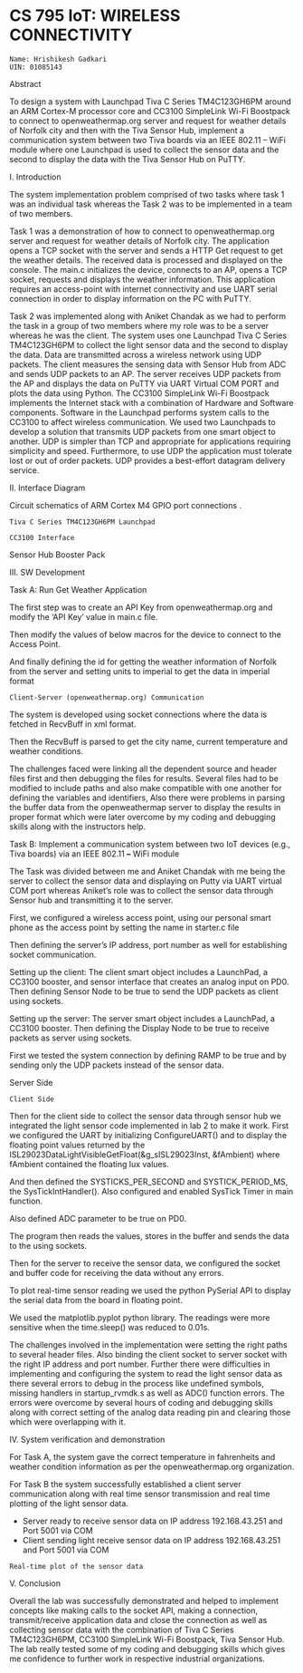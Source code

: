 # CS 795 IoT: WIRELESS CONNECTIVITY

```
Name: Hrishikesh Gadkari
UIN: 01085143
```
Abstract

To design a system with Launchpad Tiva C Series TM4C123GH6PM around an ARM Cortex-M
processor core and CC3100 SimpleLink Wi-Fi Boostpack to connect
to openweathermap.org server and request for weather details of Norfolk city and then with the
Tiva Sensor Hub, implement a communication system between two Tiva boards via an IEEE
802.11 – WiFi module where one Launchpad is used to collect the sensor data and the second to
display the data with the Tiva Sensor Hub on PuTTY.

I. Introduction

The system implementation problem comprised of two tasks where task 1 was an individual task
whereas the Task 2 was to be implemented in a team of two members.

Task 1 was a demonstration of how to connect to openweathermap.org server and request for
weather details of Norfolk city. The application opens a TCP socket with the server and sends a
HTTP Get request to get the weather details. The received data is processed and displayed on the
console. The main.c initializes the device, connects to an AP, opens a TCP socket, requests and
displays the weather information. This application requires an access-point with internet
connectivity and use UART serial connection in order to display information on the PC with
PuTTY.

Task 2 was implemented along with Aniket Chandak as we had to perform the task in a group of
two members where my role was to be a server whereas he was the client. The system uses one
Launchpad Tiva C Series TM4C123GH6PM to collect the light sensor data and the second to
display the data. Data are transmitted across a wireless network using UDP packets. The client
measures the sensing data with Sensor Hub from ADC and sends UDP packets to an AP. The
server receives UDP packets from the AP and displays the data on PuTTY via UART Virtual
COM PORT and plots the data using Python. The CC3100 SimpleLink Wi-Fi Boostpack
implements the Internet stack with a combination of Hardware and Software components.
Software in the Launchpad performs system calls to the CC3100 to affect wireless
communication. We used two Launchpads to develop a solution that transmits UDP packets from
one smart object to another. UDP is simpler than TCP and appropriate for applications requiring
simplicity and speed. Furthermore, to use UDP the application must tolerate lost or out of order
packets. UDP provides a best-effort datagram delivery service.

II. Interface Diagram


Circuit schematics of ARM Cortex M4 GPIO port connections
.

```
Tiva C Series TM4C123GH6PM Launchpad
```

```
CC3100 Interface
```
Sensor Hub Booster Pack


III. SW Development

Task A: Run Get Weather Application

The first step was to create an API Key from openweathermap.org and modify the ‘API Key’
value in main.c file.

Then modify the values of below macros for the device to connect to the Access Point.

And finally defining the id for getting the weather information of Norfolk from the server and
setting units to imperial to get the data in imperial format

```
Client-Server (openweathermap.org) Communication
```

The system is developed using socket connections where the data is fetched in RecvBuff in xml
format.

Then the RecvBuff is parsed to get the city name, current temperature and weather conditions.


The challenges faced were linking all the dependent source and header files first and then
debugging the files for results. Several files had to be modified to include paths and also make
compatible with one another for defining the variables and identifiers,
Also there were problems in parsing the buffer data from the openweathermap server to display
the results in proper format which were later overcome by my coding and debugging skills along
with the instructors help.

Task B: Implement a communication system between two IoT devices (e.g., Tiva boards)
via an IEEE 802.11 **–** WiFi module

The Task was divided between me and Aniket Chandak with me being the server to collect the
sensor data and displaying on Putty via UART virtual COM port whereas Aniket’s role was to
collect the sensor data through Sensor hub and transmitting it to the server.

First, we configured a wireless access point, using our personal smart phone as the access point
by setting the name in starter.c file

Then defining the server’s IP address, port number as well for establishing socket
communication.

Setting up the client:
The client smart object includes a LaunchPad, a CC3100 booster, and sensor interface that
creates an analog input on PD0. Then defining Sensor Node to be true to send the UDP packets
as client using sockets.

Setting up the server:
The server smart object includes a LaunchPad, a CC3100 booster. Then defining the Display
Node to be true to receive packets as server using sockets.

First we tested the system connection by defining RAMP to be true and by sending only the UDP
packets instead of the sensor data.


Server Side

```
Client Side
```

Then for the client side to collect the sensor data through sensor hub we integrated the light
sensor code implemented in lab 2 to make it work.
First we configured the UART by initializing ConfigureUART() and to display the floating point
values returned by the ISL29023DataLightVisibleGetFloat(&g_sISL29023Inst, &fAmbient)
where fAmbient contained the floating lux values.

And then defined the SYSTICKS_PER_SECOND and SYSTICK_PERIOD_MS, the
SysTickIntHandler(). Also configured and enabled SysTick Timer in main function.


Also defined ADC parameter to be true on PD0.

The program then reads the values, stores in the buffer and sends the data to the using sockets.

Then for the server to receive the sensor data, we configured the socket and buffer code for
receiving the data without any errors.

To plot real-time sensor reading we used the python PySerial API to display the serial data from
the board in floating point.


We used the matplotlib.pyplot python library. The readings were more sensitive when the
time.sleep() was reduced to 0.01s.

The challenges involved in the implementation were setting the right paths to several header
files. Also binding the client socket to server socket with the right IP address and port number.
Further there were difficulties in implementing and configuring the system to read the light
sensor data as there several errors to debug in the process like undefined symbols, missing
handlers in startup_rvmdk.s as well as ADC() function errors. The errors were overcome by
several hours of coding and debugging skills along with correct setting of the analog data reading
pin and clearing those which were overlapping with it.

IV. System verification and demonstration

For Task A, the system gave the correct temperature in fahrenheits and weather condition
information as per the openweathermap.org organization.

For Task B the system successfully established a client server communication along with real
time sensor transmission and real time plotting of the light sensor data.


   - Server ready to receive sensor data on IP address 192.168.43.251 and Port 5001 via COM
- Client sending light receive sensor data on IP address 192.168.43.251 and Port 5001 via COM


```
Real-time plot of the sensor data
```
V. Conclusion

Overall the lab was successfully demonstrated and helped to implement concepts like making
calls to the socket API, making a connection, transmit/receive application data and close the
connection as well as collecting sensor data with the combination of Tiva C Series
TM4C123GH6PM, CC3100 SimpleLink Wi-Fi Boostpack, Tiva Sensor Hub. The lab really
tested some of my coding and debugging skills which gives me confidence to further work in
respective industrial organizations.


